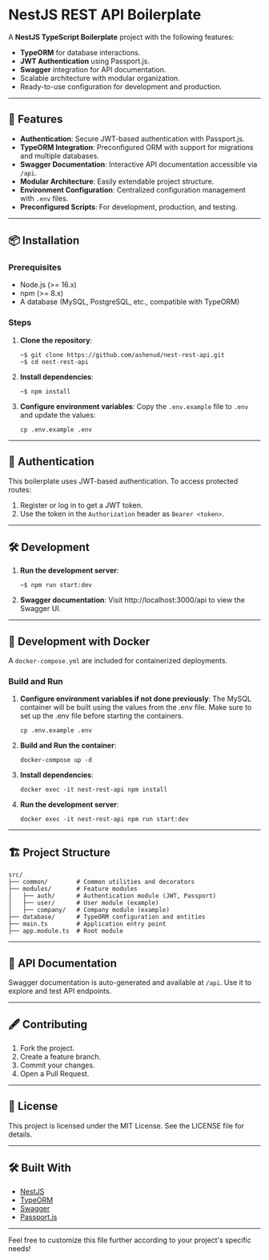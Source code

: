 NestJS REST API Boilerplate
==================

A **NestJS TypeScript Boilerplate** project with the following features:

-   **TypeORM** for database interactions.
-   **JWT Authentication** using Passport.js.
-   **Swagger** integration for API documentation.
-   Scalable architecture with modular organization.
-   Ready-to-use configuration for development and production.

* * * * *

🚀 Features
-----------

-   **Authentication**: Secure JWT-based authentication with Passport.js.
-   **TypeORM Integration**: Preconfigured ORM with support for migrations and multiple databases.
-   **Swagger Documentation**: Interactive API documentation accessible via `/api`.
-   **Modular Architecture**: Easily extendable project structure.
-   **Environment Configuration**: Centralized configuration management with `.env` files.
-   **Preconfigured Scripts**: For development, production, and testing.

* * * * *

📦 Installation
---------------

### Prerequisites

-   Node.js (>= 16.x)
-   npm (>= 8.x)
-   A database (MySQL, PostgreSQL, etc., compatible with TypeORM)

### Steps

1.  **Clone the repository**:
    ```
    ~$ git clone https://github.com/ashenud/nest-rest-api.git
    ~$ cd nest-rest-api
    ```

2.  **Install dependencies**:
    ```
    ~$ npm install
    ```

3.  **Configure environment variables**: 
    Copy the `.env.example` file to `.env` and update the values:
    ```
    cp .env.example .env
    ```

* * * * *

🔑 Authentication
-----------------

This boilerplate uses JWT-based authentication. To access protected routes:

1.  Register or log in to get a JWT token.
2.  Use the token in the `Authorization` header as `Bearer <token>`.

* * * * *

🛠️ Development
---------------

1.  **Run the development server**:
    ```
    ~$ npm run start:dev
    ```

2.  **Swagger documentation**: Visit http://localhost:3000/api to view the Swagger UI.

* * * * *

🐳 Development with Docker
---------

A `docker-compose.yml` are included for containerized deployments.

### Build and Run

1.  **Configure environment variables if not done previously**:
    The MySQL container will be built using the values from the .env file. Make sure to set up the .env file before starting the containers.
    ```
    cp .env.example .env
    ```

2.  **Build and Run the container**:
    ```
    docker-compose up -d
    ```

3.  **Install dependencies**:
    ```
    docker exec -it nest-rest-api npm install
    ```

4.  **Run the development server**:
    ```
    docker exec -it nest-rest-api npm run start:dev
    ```

* * * * *

🏗️ Project Structure
---------------------

```
src/
├── common/        # Common utilities and decorators
├── modules/       # Feature modules
│   ├── auth/      # Authentication module (JWT, Passport)
│   ├── user/      # User module (example)
│   ├── company/   # Company module (example)
├── database/      # TypeORM configuration and entities
├── main.ts        # Application entry point
├── app.module.ts  # Root module
```

* * * * *

📘 API Documentation
--------------------

Swagger documentation is auto-generated and available at `/api`. Use it to explore and test API endpoints.

* * * * *

🖋️ Contributing
----------------

1.  Fork the project.
2.  Create a feature branch.
3.  Commit your changes.
4.  Open a Pull Request.

* * * * *

📄 License
----------

This project is licensed under the MIT License. See the LICENSE file for details.

* * * * *

🛠️ Built With
--------------

-   [NestJS](https://nestjs.com/)
-   [TypeORM](https://typeorm.io/)
-   [Swagger](https://swagger.io/)
-   [Passport.js](http://www.passportjs.org/)

* * * * *

Feel free to customize this file further according to your project's specific needs!
